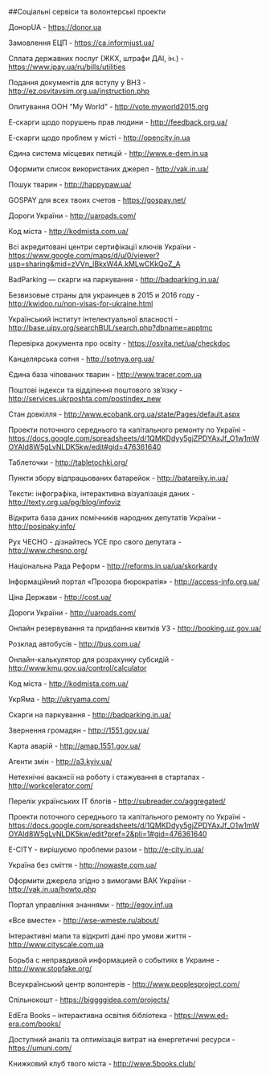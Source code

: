 ##Соціальні сервіси та волонтерські проекти


ДонорUA - https://donor.ua  

Замовлення ЕЦП - https://ca.informjust.ua/  

Сплата державних послуг (ЖКХ, штрафи ДАІ, ін.) - https://www.ipay.ua/ru/bills/utilities  

Подання документів для вступу у ВНЗ - http://ez.osvitavsim.org.ua/instruction.php  

Опитування ООН “My World” - http://vote.myworld2015.org  

Е-скарги щодо порушень прав людини - http://feedback.org.ua/  

Е-скарги щодо проблем у місті - http://opencity.in.ua  

Єдина система місцевих петицій - http://www.e-dem.in.ua  

Оформити список використаних джерел - http://vak.in.ua/  

Пошук тварин - http://happypaw.ua/  

GOSPAY для всех твоих счетов - https://gospay.net/  

Дороги України - http://uaroads.com/  

Код міста - http://kodmista.com.ua/  

Всі акредитовані центри сертифікації ключів України - https://www.google.com/maps/d/u/0/viewer?usp=sharing&mid=zVVn_lBkxW4A.kMLwCKkQoZ_A  

BadParking — скарги на паркування - http://badparking.in.ua/  

Безвизовые страны для украинцев в 2015 и 2016 году - http://kwidoo.ru/non-visas-for-ukraine.html  

Український інститут інтелектуальної власності - http://base.uipv.org/searchBUL/search.php?dbname=apptmc  

Перевірка документа про освіту - https://osvita.net/ua/checkdoc  

Канцелярська сотня - http://sotnya.org.ua/  

Єдина база чіпованих тварин - http://www.tracer.com.ua  

Поштові індекси та відділення поштового зв’язку - http://services.ukrposhta.com/postindex_new  

Стан довкілля - http://www.ecobank.org.ua/state/Pages/default.aspx  

Проекти поточного середнього та капітального ремонту по Україні - https://docs.google.com/spreadsheets/d/1QMKDdyy5gjZPDYAxJf_O1w1mWOYAId8W5gLvNLDK5kw/edit#gid=476361640  

Таблеточки - http://tabletochki.org/  

Пункти збору відпрацьованих батарейок - http://batareiky.in.ua/  

Тексти: інфографіка, інтерактивна візуалізація даних - http://texty.org.ua/pg/blog/infoviz  

Відкрита база даних помічників народних депутатів України - http://posipaky.info/  

Рух ЧЕСНО - дізнайтесь УСЕ про свого депутата - http://www.chesno.org/  

Національна Рада Реформ - http://reforms.in.ua/ua/skorkardy  

Інформаційний портал «Прозора бюрократія» - http://access-info.org.ua/  

Ціна Держави - http://cost.ua/  

Дороги України - http://uaroads.com/  

Онлайн резервування та придбання квиткiв УЗ - http://booking.uz.gov.ua/  

Розклад автобусів - http://bus.com.ua/  

Онлайн-калькулятор для розрахунку субсидій - http://www.kmu.gov.ua/control/calculator  

Код міста - http://kodmista.com.ua/  

УкрЯма - http://ukryama.com/  

Скарги на паркування - http://badparking.in.ua/  

Звернення громадян - http://1551.gov.ua/  

Карта аварій - http://amap.1551.gov.ua/  

Агенти змін - http://a3.kyiv.ua/  

Нетехнічні вакансії на роботу і стажування в стартапах  - http://workcelerator.com/  

Перелік українських ІТ блогів - http://subreader.co/aggregated/  

Проекти поточного середнього та капітального ремонту по Україні - https://docs.google.com/spreadsheets/d/1QMKDdyy5gjZPDYAxJf_O1w1mWOYAId8W5gLvNLDK5kw/edit?pref=2&pli=1#gid=476361640  

E-CITY - вирішуємо проблеми разом - http://e-city.in.ua/  

Україна без сміття - http://nowaste.com.ua/  

Оформити джерела згідно з вимогами ВАК України - http://vak.in.ua/howto.php  

Портал управління знаннями - http://egov.inf.ua

«Все вместе» - http://wse-wmeste.ru/about/  

Інтерактивні мапи та відкриті дані про умови життя - http://www.cityscale.com.ua  

Борьба с неправдивой информацией о событиях в Украине - http://www.stopfake.org/    

Всеукраїнський центр волонтерів - http://www.peoplesproject.com/  

Спільнокошт - https://biggggidea.com/projects/  

EdEra Books – інтерактивна освітня бібліотека - https://www.ed-era.com/books/  

Доступний аналіз та оптимізація витрат на енергетичні ресурси - https://umuni.com/  

Книжковий клуб твого міста - http://www.5books.club/  